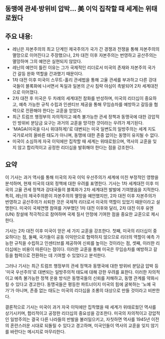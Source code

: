 ## 동맹에 관세·방위비 압박... 美 이익 집착할 때 세계는 위태로웠다

## 주요 내용:
*   레닌은 자본주의의 최고 단계인 제국주의가 국가 간 경쟁과 전쟁을 통해 자본주의의 멸망으로 이어진다고 주장했으나, 2차 대전 이후 자본주의는 번영하고 공산주의는 멸망하며 그의 예언은 실현되지 않았다.
*   레닌의 예언이 틀린 이유는 그가 국제적인 리더로서 미국의 존재와 자본주의 국가 간 갈등 완화 역할을 간과했기 때문이다.
*   1차 대전 이후 미국이 스무트-홀리 관세법을 통해 고율 관세를 부과하고 다른 강대국들이 블록화에 나서면서 독일과 일본의 군사 침략 야심이 촉발되어 2차 세계대전으로 이어졌다.
*   2차 대전 후 미국은 두 차례의 세계대전 참화를 반성하며, 미국의 리더십이 중요하고, 예측 가능한 규칙 수립과 인센티브 제공을 통해 무임승차를 예방하고 갈등을 협력으로 전환해야 한다는 교훈을 얻었다.
*   최근 트럼프 행정부의 자의적이고 예측 불가능한 관세 정책과 동맹국에 대한 강압적인 방위비 분담금 요구는 과거의 교훈을 망각한 것이라는 우려가 제기된다.
*   'MAGA(미국을 다시 위대하게)'로 대변되는 미국 일변도의 일방주의는 세계 지도 국가로서의 올바른 태도가 아니며, 동맹에 대한 존중 없이는 동맹이 유지될 수 없다.
*   미국이 소심하게 자국 이익에만 집착할 때 세계는 위태로웠으며, 역사의 교훈을 잊지 않고 합리적이고 공정한 리더십을 발휘해야 한다는 점을 강조한다.

## 요약
이 기사는 과거 역사를 통해 미국의 자국 이익 우선주의가 세계에 미친 부정적인 영향을 분석하며, 현재 미국의 대외 정책에 대한 우려를 표명한다. 기사는 1차 세계대전 이후 미국의 고율 관세 정책과 강대국들의 블록화가 2차 세계대전 발발에 기여했음을 지적한다. 특히, 레닌의 제국주의론이 자본주의의 멸망을 예언했지만, 2차 대전 이후 자본주의가 번영하고 공산주의가 쇠퇴한 것은 국제적 리더로서 미국의 역할이 있었기 때문이라고 설명한다. 미국이 국제연맹 참여를 거부했던 1차 대전 이후와 달리, 2차 대전 이후 유엔(UN) 창설에 적극적으로 참여하며 국제 질서 안정에 기여한 점을 중요한 교훈으로 제시한다.

기사는 2차 대전 이후 미국이 얻은 세 가지 교훈을 강조한다. 첫째, 미국의 리더십이 중요하다는 점, 둘째, 국가들이 공동 이익만으로 협력하지 않으므로 리더의 역할이 예측 가능한 규칙을 수립하고 인센티브를 제공하여 신뢰를 높이는 것이라는 점, 셋째, 이러한 리더십에는 비용이 따른다는 점이다. 이러한 교훈을 통해 미국은 무임승차를 예방하고 갈등을 협력으로 전환하는 데 기여할 수 있었다고 분석한다.

그러나 기사는 최근 트럼프 행정부의 관세 정책과 동맹국에 대한 방위비 분담금 압박 등 '미국 우선주의'로 대변되는 일방주의적 태도에 대해 강한 우려를 표한다. 이러한 자의적이고 예측 불가능한 정책 운용 방식은 동맹국들의 신뢰를 저해하고, 동맹 관계를 약화시킬 수 있다고 경고한다. 동맹국들은 평등한 파트너이지 미국의 힘에 굴복하는 '노예 국가'가 아니며, 존중 없는 태도는 미국의 리더십을 조롱의 대상으로 만들 것이라고 비판한다.

결론적으로 기사는 미국이 과거 자국 이익에만 집착했을 때 세계가 위태로웠던 역사를 상기시키며, 합리적이고 공정한 리더십의 중요성을 강조한다. 미국의 자의적이고 강압적인 일방주의는 결국 다른 나라들의 반발을 불러일으키고, 자칫하면 역사를 1945년 이전의 혼란스러운 시대로 되돌릴 수 있다고 경고하며, 미국인들이 역사의 교훈을 잊지 않기를 바란다는 메시지로 마무리한다.